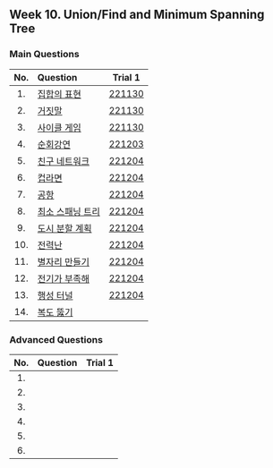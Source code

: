 ## Week 10. Union/Find and Minimum Spanning Tree


### Main Questions
|No.  |Question|Trial 1|
|:---:|:-------|:-----:|
|1.   |[집합의 표현](https://www.acmicpc.net/problem/1717)| [221130](https://github.com/JoonHyeok-hozy-Kim/algorithm_study/blob/main/BaekJoon/Solutions/Week10/MainQuestions/Sol_01_221129_1717_cheated.py) |
|2.   |[거짓말](https://www.acmicpc.net/problem/1043)| [221130](https://github.com/JoonHyeok-hozy-Kim/algorithm_study/blob/main/BaekJoon/Solutions/Week10/MainQuestions/Sol_02_221130_1043.py) |
|3.   |[사이클 게임](https://www.acmicpc.net/problem/20040)| [221130](https://github.com/JoonHyeok-hozy-Kim/algorithm_study/blob/main/BaekJoon/Solutions/Week10/MainQuestions/Sol_03_221130_20040.py) |
|4.   |[순회강연](https://www.acmicpc.net/problem/2109)| [221203](https://github.com/JoonHyeok-hozy-Kim/algorithm_study/blob/main/BaekJoon/Solutions/Week10/MainQuestions/Sol_04_221203_2109.py) |
|5.   |[친구 네트워크](https://www.acmicpc.net/problem/4195)| [221204](https://github.com/JoonHyeok-hozy-Kim/algorithm_study/blob/main/BaekJoon/Solutions/Week10/MainQuestions/Sol_05_221204_4195_cheated.py) |
|6.   |[컵라면](https://www.acmicpc.net/problem/1781)| [221204](https://github.com/JoonHyeok-hozy-Kim/algorithm_study/blob/main/BaekJoon/Solutions/Week10/MainQuestions/Sol_06_221204_1781.py) |
|7.   |[공항](https://www.acmicpc.net/problem/10775)| [221204](https://github.com/JoonHyeok-hozy-Kim/algorithm_study/blob/main/BaekJoon/Solutions/Week10/MainQuestions/Sol_07_221204_10775_cheated.py) |
|8.   |[최소 스패닝 트리](https://www.acmicpc.net/problem/1197)| [221204](https://github.com/JoonHyeok-hozy-Kim/algorithm_study/blob/main/BaekJoon/Solutions/Week10/MainQuestions/Sol_08_221204_1197.py) |
|9.   |[도시 분할 계획](https://www.acmicpc.net/problem/1647)| [221204](https://github.com/JoonHyeok-hozy-Kim/algorithm_study/blob/main/BaekJoon/Solutions/Week10/MainQuestions/Sol_09_221204_1647.py) |
|10.  |[전력난](https://www.acmicpc.net/problem/6497)| [221204](https://github.com/JoonHyeok-hozy-Kim/algorithm_study/blob/main/BaekJoon/Solutions/Week10/MainQuestions/Sol_10_221204_6497.py) |
|11.  |[별자리 만들기](https://www.acmicpc.net/problem/4386)| [221204](https://github.com/JoonHyeok-hozy-Kim/algorithm_study/blob/main/BaekJoon/Solutions/Week10/MainQuestions/Sol_11_221204_4386.py) |
|12.  |[전기가 부족해](https://www.acmicpc.net/problem/10423)| [221204](https://github.com/JoonHyeok-hozy-Kim/algorithm_study/blob/main/BaekJoon/Solutions/Week10/MainQuestions/Sol_12_221204_10423_cheated.py) |
|13.  |[행성 터널](https://www.acmicpc.net/problem/2887)| [221204](https://github.com/JoonHyeok-hozy-Kim/algorithm_study/blob/main/BaekJoon/Solutions/Week10/MainQuestions/Sol_13_221204_2887_cheated.py) |
|14.  |[복도 뚫기](https://www.acmicpc.net/problem/9373)| [](https://github.com/JoonHyeok-hozy-Kim/algorithm_study/blob/main/BaekJoon/Solutions/Week10/MainQuestions/Sol.py) |


### Advanced Questions
|No.  |Question|Trial 1|
|:---:|:-------|:-----:|
|1.   |[](https://www.acmicpc.net/problem/17619)| [](https://github.com/JoonHyeok-hozy-Kim/algorithm_study/blob/main/BaekJoon/Solutions/Week10/AdvancedQuestions/Sol.py) |
|2.   |[](https://www.acmicpc.net/problem/14574)| [](https://github.com/JoonHyeok-hozy-Kim/algorithm_study/blob/main/BaekJoon/Solutions/Week10/AdvancedQuestions/Sol.py) |
|3.   |[](https://www.acmicpc.net/problem/1185)| [](https://github.com/JoonHyeok-hozy-Kim/algorithm_study/blob/main/BaekJoon/Solutions/Week10/AdvancedQuestions/Sol.py) |
|4.   |[](https://www.acmicpc.net/problem/20390)| [](https://github.com/JoonHyeok-hozy-Kim/algorithm_study/blob/main/BaekJoon/Solutions/Week10/AdvancedQuestions/Sol.py) |
|5.   |[](https://www.acmicpc.net/problem/2463)| [](https://github.com/JoonHyeok-hozy-Kim/algorithm_study/blob/main/BaekJoon/Solutions/Week10/AdvancedQuestions/Sol.py) |
|6.   |[](https://www.acmicpc.net/problem/11096)| [](https://github.com/JoonHyeok-hozy-Kim/algorithm_study/blob/main/BaekJoon/Solutions/Week10/AdvancedQuestions/Sol.py) |